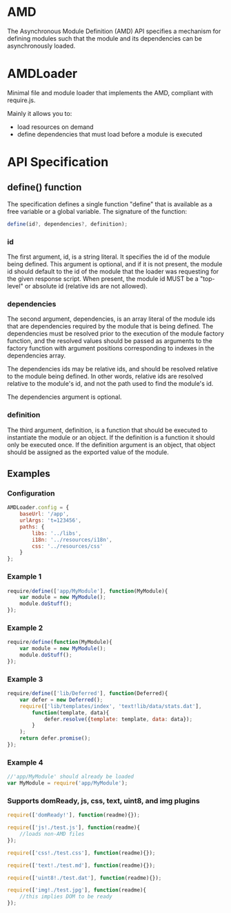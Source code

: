 # AMD
The Asynchronous Module Definition (AMD) API specifies a mechanism for defining modules such that the module and its dependencies can be asynchronously loaded.

# AMDLoader
Minimal file and module loader that implements the AMD, compliant with require.js.

Mainly it allows you to:
  - load resources on demand
  - define dependencies that must load before a module is executed

# API Specification
## define() function

The specification defines a single function "define" that is available as a free variable or a global variable. The signature of the function:

```javascript
define(id?, dependencies?, definition);
```

### id
The first argument, id, is a string literal. It specifies the id of the module being defined. This argument is optional, and if it is not present, the module id should default to the id of the module that the loader was requesting for the given response script. When present, the module id MUST be a "top-level" or absolute id (relative ids are not allowed).

### dependencies
The second argument, dependencies, is an array literal of the module ids that are dependencies required by the module that is being defined. The dependencies must be resolved prior to the execution of the module factory function, and the resolved values should be passed as arguments to the factory function with argument positions corresponding to indexes in the dependencies array.

The dependencies ids may be relative ids, and should be resolved relative to the module being defined. In other words, relative ids are resolved relative to the module's id, and not the path used to find the module's id.

The dependencies argument is optional.

### definition
The third argument, definition, is a function that should be executed to instantiate the module or an object. If the definition is a function it should only be executed once. If the definition argument is an object, that object should be assigned as the exported value of the module.

## Examples
### Configuration
```javascript
AMDLoader.config = {
	baseUrl: '/app',
	urlArgs: 't=123456',
	paths: {
		libs: '../libs',
		i18n: '../resources/i18n',
		css: '../resources/css'
	}
};
```

### Example 1
```javascript
require/define(['app/MyModule'], function(MyModule){
    var module = new MyModule();
    module.doStuff();
});
```

### Example 2
```javascript
require/define(function(MyModule){
    var module = new MyModule();
    module.doStuff();
});
```

### Example 3
```javascript
require/define(['lib/Deferred'], function(Deferred){
    var defer = new Deferred(); 
    require(['lib/templates/index', 'text!lib/data/stats.dat'],
        function(template, data){
            defer.resolve({template: template, data: data});
        }
    );
    return defer.promise();
});
```

### Example 4
```javascript
//'app/MyModule' should already be loaded
var MyModule = require('app/MyModule');
```

### Supports domReady, js, css, text, uint8, and img plugins
```javascript
require(['domReady!'], function(readme){});

require(['js!./test.js'], function(readme){
	//loads non-AMD files
});

require(['css!./test.css'], function(readme){});

require(['text!./test.md'], function(readme){});

require(['uint8!./test.dat'], function(readme){});

require(['img!./test.jpg'], function(readme){
	//this implies DOM to be ready
});
```
